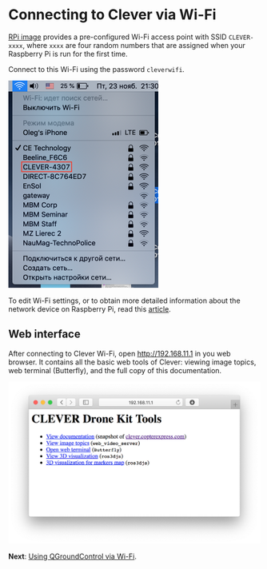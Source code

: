 Connecting to Clever via Wi-Fi
===

[RPi image](image.md) provides a pre-configured Wi-Fi access point with SSID `CLEVER-xxxx`, where `xxxx` are four random numbers that are assigned when your Raspberry Pi is run for the first time.

Connect to this Wi-Fi using the password `cleverwifi`.

<img src="../assets/ssid.png" width="300px" alt="Wi-Fi SSID">

To edit Wi-Fi settings, or to obtain more detailed information about the network device on Raspberry Pi, read this [article](network.md).

## Web interface

After connecting to Clever Wi-Fi, open http://192.168.11.1 in you web browser. It contains all the basic web tools of Clever: viewing image topics, web terminal (Butterfly), and the full copy of this documentation.

<img src="../assets/web.png" alt="Веб-интерфейс Клевера" class="zoom">

**Next**: [Using QGroundControl via Wi-Fi](gcs_bridge.md).
